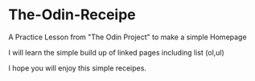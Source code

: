 # The-Odin-Receipe
A Practice Lesson from "The Odin Project" to make a simple Homepage

I will learn the simple build up of linked pages including list (ol,ul)

I hope you will enjoy this simple receipes.
